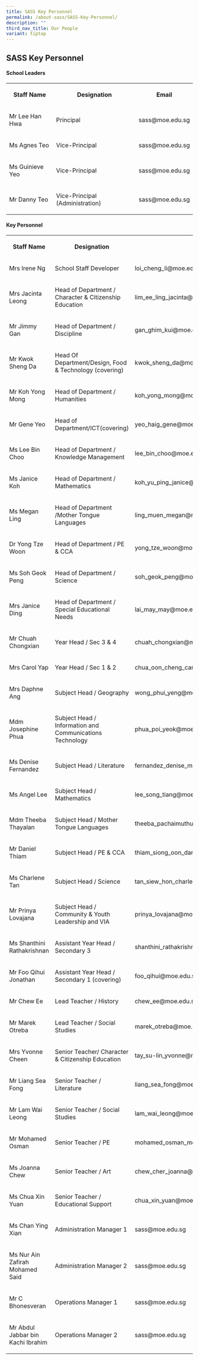 ```yaml
---
title: SASS Key Personnel
permalink: /about-sass/SASS-Key-Personnel/
description: ""
third_nav_title: Our People
variant: tiptap
---
```

<h2>SASS Key Personnel</h2>
<h4>School Leaders</h4>
<table style="minWidth: 75px">
<colgroup>
<col>
<col>
<col>
</colgroup>
<tbody>
<tr>
<th rowspan="1" colspan="1">
<p>Staff Name</p>
</th>
<th rowspan="1" colspan="1">
<p>Designation</p>
</th>
<th rowspan="1" colspan="1">
<p>Email</p>
</th>
</tr>
<tr>
<td rowspan="1" colspan="1">
<p>Mr Lee Han Hwa</p>
</td>
<td rowspan="1" colspan="1">
<p>Principal</p>
</td>
<td rowspan="1" colspan="1">
<p>sass@moe.edu.sg</p>
</td>
</tr>
<tr>
<td rowspan="1" colspan="1">
<p>Ms Agnes Teo</p>
</td>
<td rowspan="1" colspan="1">
<p>Vice-Principal</p>
</td>
<td rowspan="1" colspan="1">
<p>sass@moe.edu.sg</p>
</td>
</tr>
<tr>
<td rowspan="1" colspan="1">
<p>Ms Guinieve Yeo</p>
</td>
<td rowspan="1" colspan="1">
<p>Vice-Principal</p>
</td>
<td rowspan="1" colspan="1">
<p>sass@moe.edu.sg</p>
</td>
</tr>
<tr>
<td rowspan="1" colspan="1">
<p>Mr Danny Teo</p>
</td>
<td rowspan="1" colspan="1">
<p>Vice-Principal (Administration)</p>
</td>
<td rowspan="1" colspan="1">
<p>sass@moe.edu.sg</p>
</td>
</tr>
</tbody>
</table>
<h4>Key Personnel</h4>
<table style="minWidth: 75px">
<colgroup>
<col>
<col>
<col>
</colgroup>
<tbody>
<tr>
<th rowspan="1" colspan="1">
<p>Staff Name</p>
</th>
<th rowspan="1" colspan="1">
<p>Designation</p>
</th>
<th rowspan="1" colspan="1">
<p>Email</p>
</th>
</tr>
<tr>
<td rowspan="1" colspan="1">
<p>Mrs Irene Ng</p>
</td>
<td rowspan="1" colspan="1">
<p>School Staff Developer</p>
</td>
<td rowspan="1" colspan="1">
<p>loi_cheng_li@moe.edu.sg</p>
</td>
</tr>
<tr>
<td rowspan="1" colspan="1">
<p>Mrs Jacinta Leong</p>
</td>
<td rowspan="1" colspan="1">
<p>Head of Department / Character &amp; Citizenship Education</p>
</td>
<td rowspan="1" colspan="1">
<p>lim_ee_ling_jacinta@moe.edu.sg</p>
</td>
</tr>
<tr>
<td rowspan="1" colspan="1">
<p>Mr Jimmy Gan</p>
</td>
<td rowspan="1" colspan="1">
<p>Head of Department / Discipline</p>
</td>
<td rowspan="1" colspan="1">
<p>gan_ghim_kui@moe.edu.sg</p>
</td>
</tr>
<tr>
<td rowspan="1" colspan="1">
<p>Mr Kwok Sheng Da</p>
</td>
<td rowspan="1" colspan="1">
<p>Head Of Department/Design, Food &amp; Technology (covering)</p>
</td>
<td rowspan="1" colspan="1">
<p>kwok_sheng_da@moe.edu.sg</p>
</td>
</tr>
<tr>
<td rowspan="1" colspan="1">
<p>Mr Koh Yong Mong</p>
</td>
<td rowspan="1" colspan="1">
<p>Head of Department / Humanities</p>
</td>
<td rowspan="1" colspan="1">
<p>koh_yong_mong@moe.edu.sg</p>
</td>
</tr>
<tr>
<td rowspan="1" colspan="1">
<p>Mr Gene Yeo</p>
</td>
<td rowspan="1" colspan="1">
<p>Head of Department/ICT(covering)</p>
</td>
<td rowspan="1" colspan="1">
<p>yeo_haig_gene@moe.edu.sg</p>
</td>
</tr>
<tr>
<td rowspan="1" colspan="1">
<p>Ms Lee Bin Choo</p>
</td>
<td rowspan="1" colspan="1">
<p>Head of Department / Knowledge Management</p>
</td>
<td rowspan="1" colspan="1">
<p>lee_bin_choo@moe.edu.sg</p>
</td>
</tr>
<tr>
<td rowspan="1" colspan="1">
<p>Ms Janice Koh</p>
</td>
<td rowspan="1" colspan="1">
<p>Head of Department / Mathematics</p>
</td>
<td rowspan="1" colspan="1">
<p>koh_yu_ping_janice@moe.edu.sg</p>
</td>
</tr>
<tr>
<td rowspan="1" colspan="1">
<p>Ms Megan Ling</p>
</td>
<td rowspan="1" colspan="1">
<p>Head of Department /Mother Tongue Languages</p>
</td>
<td rowspan="1" colspan="1">
<p>ling_muen_megan@moe.edu.sg</p>
</td>
</tr>
<tr>
<td rowspan="1" colspan="1">
<p>Dr Yong Tze Woon</p>
</td>
<td rowspan="1" colspan="1">
<p>Head of Department / PE &amp; CCA</p>
</td>
<td rowspan="1" colspan="1">
<p>yong_tze_woon@moe.edu.sg</p>
</td>
</tr>
<tr>
<td rowspan="1" colspan="1">
<p>Ms Soh Geok Peng</p>
</td>
<td rowspan="1" colspan="1">
<p>Head of Department / Science</p>
</td>
<td rowspan="1" colspan="1">
<p>soh_geok_peng@moe.edu.sg</p>
</td>
</tr>
<tr>
<td rowspan="1" colspan="1">
<p>Mrs Janice Ding</p>
</td>
<td rowspan="1" colspan="1">
<p>Head of Department / Special Educational Needs</p>
</td>
<td rowspan="1" colspan="1">
<p>lai_may_may@moe.edu.sg</p>
</td>
</tr>
<tr>
<td rowspan="1" colspan="1">
<p>Mr Chuah Chongxian</p>
</td>
<td rowspan="1" colspan="1">
<p>Year Head / Sec 3 &amp; 4</p>
</td>
<td rowspan="1" colspan="1">
<p>chuah_chongxian@moe.edu.sg</p>
</td>
</tr>
<tr>
<td rowspan="1" colspan="1">
<p>Mrs Carol Yap</p>
</td>
<td rowspan="1" colspan="1">
<p>Year Head / Sec 1 &amp; 2</p>
</td>
<td rowspan="1" colspan="1">
<p>chua_oon_cheng_carol@moe.edu.sg</p>
</td>
</tr>
<tr>
<td rowspan="1" colspan="1">
<p>Mrs Daphne Ang</p>
</td>
<td rowspan="1" colspan="1">
<p>Subject Head / Geography</p>
</td>
<td rowspan="1" colspan="1">
<p>wong_phui_yeng@moe.edu.sg</p>
</td>
</tr>
<tr>
<td rowspan="1" colspan="1">
<p>Mdm Josephine Phua</p>
</td>
<td rowspan="1" colspan="1">
<p>Subject Head / Information and Communications Technology</p>
</td>
<td rowspan="1" colspan="1">
<p>phua_poi_yeok@moe.edu.sg</p>
</td>
</tr>
<tr>
<td rowspan="1" colspan="1">
<p>Ms Denise Fernandez</p>
</td>
<td rowspan="1" colspan="1">
<p>Subject Head / Literature</p>
</td>
<td rowspan="1" colspan="1">
<p>fernandez_denise_marie@moe.edu.sg</p>
</td>
</tr>
<tr>
<td rowspan="1" colspan="1">
<p>Ms Angel Lee</p>
</td>
<td rowspan="1" colspan="1">
<p>Subject Head / Mathematics</p>
</td>
<td rowspan="1" colspan="1">
<p>lee_song_tiang@moe.edu.sg</p>
</td>
</tr>
<tr>
<td rowspan="1" colspan="1">
<p>Mdm Theeba Thayalan</p>
</td>
<td rowspan="1" colspan="1">
<p>Subject Head / Mother Tongue Languages</p>
</td>
<td rowspan="1" colspan="1">
<p>theeba_pachaimuthu_thayala@moe.edu.sg</p>
</td>
</tr>
<tr>
<td rowspan="1" colspan="1">
<p>Mr Daniel Thiam</p>
</td>
<td rowspan="1" colspan="1">
<p>Subject Head / PE &amp; CCA</p>
</td>
<td rowspan="1" colspan="1">
<p>thiam_siong_oon_daniel@moe.edu.sg</p>
</td>
</tr>
<tr>
<td rowspan="1" colspan="1">
<p>Ms Charlene Tan</p>
</td>
<td rowspan="1" colspan="1">
<p>Subject Head / Science</p>
</td>
<td rowspan="1" colspan="1">
<p>tan_siew_hon_charlene@moe.edu.sg</p>
</td>
</tr>
<tr>
<td rowspan="1" colspan="1">
<p>Mr Prinya Lovajana</p>
</td>
<td rowspan="1" colspan="1">
<p>Subject Head / Community &amp; Youth Leadership and VIA</p>
</td>
<td rowspan="1" colspan="1">
<p>prinya_lovajana@moe.edu.sg</p>
</td>
</tr>
<tr>
<td rowspan="1" colspan="1">
<p>Ms Shanthini Rathakrishnan</p>
</td>
<td rowspan="1" colspan="1">
<p>Assistant Year Head / Secondary 3</p>
</td>
<td rowspan="1" colspan="1">
<p>shanthini_rathakrishnan@moe.edu.sg</p>
</td>
</tr>
<tr>
<td rowspan="1" colspan="1">
<p>Mr Foo Qihui Jonathan</p>
</td>
<td rowspan="1" colspan="1">
<p>Assistant Year Head / Secondary 1 (covering)</p>
</td>
<td rowspan="1" colspan="1">
<p>foo_qihui@moe.edu.sg</p>
</td>
</tr>
<tr>
<td rowspan="1" colspan="1">
<p>Mr Chew Ee</p>
</td>
<td rowspan="1" colspan="1">
<p>Lead Teacher / History</p>
</td>
<td rowspan="1" colspan="1">
<p>chew_ee@moe.edu.sg</p>
</td>
</tr>
<tr>
<td rowspan="1" colspan="1">
<p>Mr Marek Otreba</p>
</td>
<td rowspan="1" colspan="1">
<p>Lead Teacher / Social Studies</p>
</td>
<td rowspan="1" colspan="1">
<p>marek_otreba@moe.edu.sg</p>
</td>
</tr>
<tr>
<td rowspan="1" colspan="1">
<p>Mrs Yvonne Cheen</p>
</td>
<td rowspan="1" colspan="1">
<p>Senior Teacher/&nbsp;Character &amp; Citizenship Education</p>
</td>
<td rowspan="1" colspan="1">
<p>tay_su-lin_yvonne@moe.edu.sg</p>
</td>
</tr>
<tr>
<td rowspan="1" colspan="1">
<p>Mr Liang Sea Fong</p>
</td>
<td rowspan="1" colspan="1">
<p>Senior Teacher / Literature</p>
</td>
<td rowspan="1" colspan="1">
<p>liang_sea_fong@moe.edu.sg</p>
</td>
</tr>
<tr>
<td rowspan="1" colspan="1">
<p>Mr Lam Wai Leong</p>
</td>
<td rowspan="1" colspan="1">
<p>Senior Teacher / Social Studies</p>
</td>
<td rowspan="1" colspan="1">
<p>lam_wai_leong@moe.edu.sg</p>
</td>
</tr>
<tr>
<td rowspan="1" colspan="1">
<p>Mr Mohamed Osman</p>
</td>
<td rowspan="1" colspan="1">
<p>Senior Teacher / PE</p>
</td>
<td rowspan="1" colspan="1">
<p>mohamed_osman_mohamed_noor@moe.edu.sg</p>
</td>
</tr>
<tr>
<td rowspan="1" colspan="1">
<p>Ms Joanna Chew</p>
</td>
<td rowspan="1" colspan="1">
<p>Senior Teacher / Art</p>
</td>
<td rowspan="1" colspan="1">
<p>chew_cher_joanna@moe.edu.sg</p>
</td>
</tr>
<tr>
<td rowspan="1" colspan="1">
<p>Ms Chua Xin Yuan</p>
</td>
<td rowspan="1" colspan="1">
<p>Senior Teacher / Educational Support</p>
</td>
<td rowspan="1" colspan="1">
<p>chua_xin_yuan@moe.edu.sg</p>
</td>
</tr>
<tr>
<td rowspan="1" colspan="1">
<p>Ms Chan Ying Xian</p>
</td>
<td rowspan="1" colspan="1">
<p>Administration Manager 1</p>
</td>
<td rowspan="1" colspan="1">
<p>sass@moe.edu.sg</p>
</td>
</tr>
<tr>
<td rowspan="1" colspan="1">
<p>Ms Nur Ain Zafirah Mohamed Said</p>
</td>
<td rowspan="1" colspan="1">
<p>Administration Manager 2</p>
</td>
<td rowspan="1" colspan="1">
<p>sass@moe.edu.sg</p>
</td>
</tr>
<tr>
<td rowspan="1" colspan="1">
<p>Mr C Bhonesveran</p>
</td>
<td rowspan="1" colspan="1">
<p>Operations Manager 1</p>
</td>
<td rowspan="1" colspan="1">
<p>sass@moe.edu.sg</p>
</td>
</tr>
<tr>
<td rowspan="1" colspan="1">
<p>Mr Abdul Jabbar bin Kachi Ibrahim</p>
</td>
<td rowspan="1" colspan="1">
<p>Operations Manager 2</p>
</td>
<td rowspan="1" colspan="1">
<p>sass@moe.edu.sg</p>
</td>
</tr>
</tbody>
</table>
<p></p>